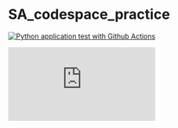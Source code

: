 # SA_codespace_practice

[![Python application test with Github Actions](https://github.com/nogibjj/SA_codespace_practice/actions/workflows/main.yml/badge.svg)](https://github.com/nogibjj/SA_codespace_practice/actions/workflows/main.yml)

![Project 1 Diagram .pdf](https://github.com/nogibjj/SA_project1/files/9595376/Project.1.Diagram.pdf)
